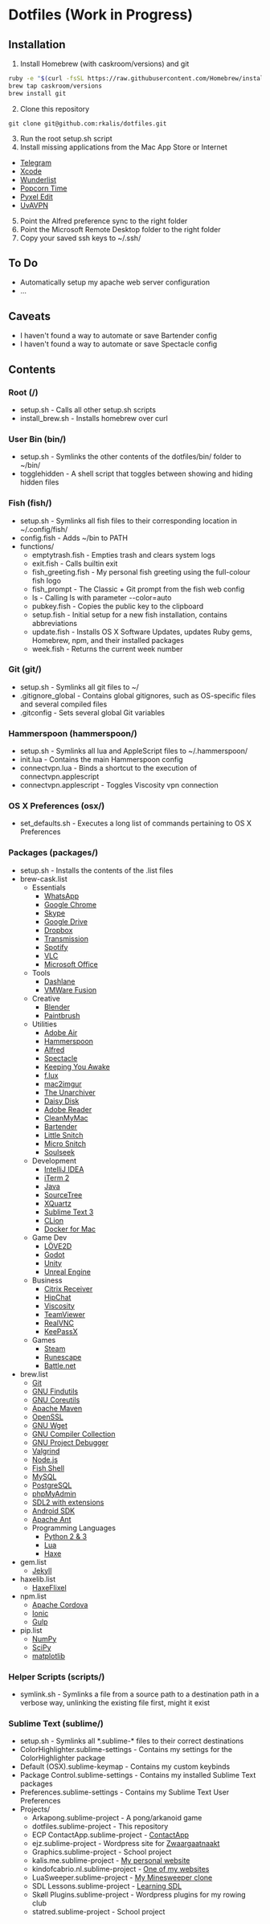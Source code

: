 # Dotfiles (Work in Progress)

## Installation
1. Install Homebrew (with caskroom/versions) and git

  ```bash
  ruby -e "$(curl -fsSL https://raw.githubusercontent.com/Homebrew/install/master/install)"
  brew tap caskroom/versions
  brew install git
  ```  
2. Clone this repository 
  
  ```
  git clone git@github.com:rkalis/dotfiles.git
  ```
3. Run the root setup.sh script
4. Install missing applications from the Mac App Store or Internet
  * [Telegram](https://itunes.apple.com/us/app/telegram/id747648890?mt=12)
  * [Xcode](https://itunes.apple.com/en/app/xcode/id497799835?mt=12)
  * [Wunderlist](https://itunes.apple.com/us/app/wunderlist-to-do-list-tasks/id410628904?mt=12)
  * [Popcorn Time](http://popcorn-time.se/)
  * [Pyxel Edit](http://pyxeledit.com/)
  * [UvAVPN](http://student.uva.nl/en/az/content/uvavpn/download/download-uvavpn-software.html)
5. Point the Alfred preference sync to the right folder
6. Point the Microsoft Remote Desktop folder to the right folder
7. Copy your saved ssh keys to ~/.ssh/

## To Do

* Automatically setup my apache web server configuration
* ...

## Caveats

* I haven't found a way to automate or save Bartender config
* I haven't found a way to automate or save Spectacle config

## Contents

### Root (/)
* setup.sh - Calls all other setup.sh scripts
* install_brew.sh - Installs homebrew over curl

### User Bin (bin/)
* setup.sh - Symlinks the other contents of the dotfiles/bin/ folder to ~/bin/
* togglehidden - A shell script that toggles between showing and hiding hidden files

### Fish (fish/)
* setup.sh - Symlinks all fish files to their corresponding location in ~/.config/fish/
* config.fish - Adds ~/bin to PATH
* functions/
  * emptytrash.fish - Empties trash and clears system logs
  * exit.fish - Calls builtin exit
  * fish_greeting.fish - My personal fish greeting using the full-colour fish logo
  * fish_prompt - The Classic + Git prompt from the fish web config
  * ls - Calling ls with parameter --color=auto
  * pubkey.fish - Copies the public key to the clipboard
  * setup.fish - Initial setup for a new fish installation, contains abbreviations
  * update.fish - Installs OS X Software Updates, updates Ruby gems, Homebrew, npm, and their installed packages
  * week.fish - Returns the current week number

### Git (git/)
* setup.sh - Symlinks all git files to ~/
* .gitignore_global - Contains global gitignores, such as OS-specific files and several compiled files
* .gitconfig - Sets several global Git variables

### Hammerspoon (hammerspoon/)
* setup.sh - Symlinks all lua and AppleScript files to ~/.hammerspoon/
* init.lua - Contains the main Hammerspoon config
* connectvpn.lua - Binds a shortcut to the execution of connectvpn.applescript
* connectvpn.applescript - Toggles Viscosity vpn connection

### OS X Preferences (osx/)
* set_defaults.sh - Executes a long list of commands pertaining to OS X Preferences

### Packages (packages/)
* setup.sh - Installs the contents of the .list files
* brew-cask.list
  * Essentials 
    * [WhatsApp](https://www.whatsapp.com/)
    * [Google Chrome](https://www.google.com/chrome/)
    * [Skype](https://www.skype.com/)
    * [Google Drive](https://www.google.com/drive/download/)
    * [Dropbox](https://www.dropbox.com/)
    * [Transmission](https://www.transmissionbt.com/)
    * [Spotify](https://www.spotify.com/)
    * [VLC](http://www.videolan.org/index.html)
    * [Microsoft Office](https://www.office.com/)
  * Tools
    * [Dashlane](https://www.dashlane.com/)
    * [VMWare Fusion](https://www.vmware.com/products/fusion)
  * Creative
    * [Blender](https://www.blender.org/)
    * [Paintbrush](http://paintbrush.sourceforge.net/)
  * Utilities
    * [Adobe Air](https://get.adobe.com/air/)
    * [Hammerspoon](http://www.hammerspoon.org/)
    * [Alfred](https://www.alfredapp.com/)
    * [Spectacle](https://www.spectacleapp.com/)
    * [Keeping You Awake](https://github.com/newmarcel/KeepingYouAwake)
    * [f.lux](https://justgetflux.com/)
    * [mac2imgur](https://github.com/mileswd/mac2imgur)
    * [The Unarchiver](https://itunes.apple.com/app/the-unarchiver/id425424353)
    * [Daisy Disk](https://daisydiskapp.com/)
    * [Adobe Reader](https://get.adobe.com/reader/)
    * [CleanMyMac](http://macpaw.com/landings/cleanmymac3-store)
    * [Bartender](https://www.macbartender.com/)
    * [Little Snitch](https://www.obdev.at/products/littlesnitch/index.html)
    * [Micro Snitch](https://www.obdev.at/products/microsnitch/index.html)
    * [Soulseek](http://www.soulseekqt.net/)
  * Development
    * [IntelliJ IDEA](https://www.jetbrains.com/idea/)
    * [iTerm 2](https://www.iterm2.com/)
    * [Java](https://www.java.com/)
    * [SourceTree](https://www.sourcetreeapp.com/)
    * [XQuartz](http://www.xquartz.org/)
    * [Sublime Text 3](https://www.sublimetext.com/3)
    * [CLion](https://www.jetbrains.com/clion/)
    * [Docker for Mac](https://www.docker.com/)
  * Game Dev
    * [LÖVE2D](https://love2d.org/)
    * [Godot](http://www.godotengine.org/)
    * [Unity](https://unity3d.com/)
    * [Unreal Engine](https://www.unrealengine.com/what-is-unreal-engine-4)
  * Business
    * [Citrix Receiver](https://www.citrix.com/go/receiver.html)
    * [HipChat](https://www.hipchat.com/)
    * [Viscosity](https://www.sparklabs.com/viscosity/)
    * [TeamViewer](https://www.teamviewer.com/)
    * [RealVNC](https://www.realvnc.com/)
    * [KeePassX](https://www.keepassx.org/)
  * Games
    * [Steam](http://store.steampowered.com/)
    * [Runescape](http://www.runescape.com/)
    * [Battle.net](http://eu.battle.net/)
* brew.list
  * [Git](https://git-scm.com/)
  * [GNU Findutils](http://www.gnu.org/software/findutils/)
  * [GNU Coreutils](http://www.gnu.org/software/coreutils/coreutils.html)
  * [Apache Maven](https://maven.apache.org/)
  * [OpenSSL](https://www.openssl.org/)
  * [GNU Wget](https://www.gnu.org/software/wget/)
  * [GNU Compiler Collection](https://gcc.gnu.org/)
  * [GNU Project Debugger](https://www.gnu.org/software/gdb/)
  * [Valgrind](http://valgrind.org/)
  * [Node.js](https://nodejs.org/)
  * [Fish Shell](http://fishshell.com/)
  * [MySQL](https://www.mysql.com/)
  * [PostgreSQL](http://www.postgresql.org/)
  * [phpMyAdmin](https://www.phpmyadmin.net/)
  * [SDL2 with extensions](https://www.libsdl.org/)
  * [Android SDK](http://developer.android.com/sdk/index.html)
  * [Apache Ant](http://ant.apache.org/)
  * Programming Languages
    * [Python 2 & 3](https://www.python.org/)
    * [Lua](https://www.lua.org/)
    * [Haxe](http://haxe.org/)
* gem.list
  * [Jekyll](https://jekyllrb.com/) 
* haxelib.list
  * [HaxeFlixel](http://haxeflixel.com/)
* npm.list
  * [Apache Cordova](https://cordova.apache.org/)
  * [Ionic](http://ionicframework.com/)
  * [Gulp](http://gulpjs.com/)
* pip.list
  * [NumPy](http://www.numpy.org/)
  * [SciPy](https://www.scipy.org/)
  * [matplotlib](http://matplotlib.org/)

### Helper Scripts (scripts/)
* symlink.sh - Symlinks a file from a source path to a destination path in a verbose way, unlinking the existing file first, might it exist

### Sublime Text (sublime/)
* setup.sh - Symlinks all \*.sublime-\* files to their correct destinations
* ColorHighlighter.sublime-settings - Contains my settings for the ColorHighlighter package
* Default (OSX).sublime-keymap - Contains my custom keybinds
* Package Control.sublime-settings - Contains my installed Sublime Text packages
* Preferences.sublime-settings - Contains my Sublime Text User Preferences
* Projects/
  * Arkapong.sublime-project - A pong/arkanoid game
  * dotfiles.sublime-project - This repository
  * ECP ContactApp.sublime-project - [ContactApp](https://github.com/incodehq/contactapp)
  * ejz.sublime-project - Wordpress site for [Zwaargaatnaakt](http://zwaargaatnaakt.nl)
  * Graphics.sublime-project - School project
  * kalis.me.sublime-project - [My personal website](http://kalis.me)
  * kindofcabrio.nl.sublime-project - [One of my websites](http://kindofcabrio.nl)
  * LuaSweeper.sublime-project - [My Minesweeper clone](https://github.com/rkalis/LuaSweeper)
  * SDL Lessons.sublime-project - [Learning SDL](http://www.willusher.io/pages/sdl2/)
  * Skøll Plugins.sublime-project - Wordpress plugins for my rowing club
  * statred.sublime-project - School project
